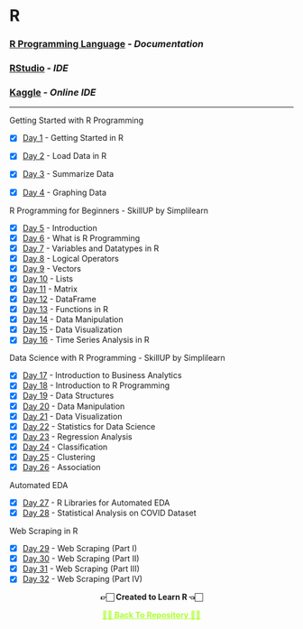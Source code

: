 # R 

### [R Programming Language](https://www.r-project.org/) - _Documentation_

### [RStudio](https://www.rstudio.com/) - _IDE_

### [Kaggle](https://www.kaggle.com/) - _Online IDE_

---

Getting Started with R Programming

- [x] [Day 1](https://www.kaggle.com/code/ameythakur20/day-1-getting-started-in-r) - Getting Started in R
- [x] [Day 2](https://www.kaggle.com/code/ameythakur20/day-2-load-data-into-r/notebook) - Load Data in R
- [x] [Day 3](https://www.kaggle.com/ameythakur20/day-3-summarize-data) - Summarize Data
- [x] [Day 4](https://www.kaggle.com/ameythakur20/day-4-graphing-data) - Graphing Data


R Programming for Beginners - SkillUP by Simplilearn

- [x] [Day 5](https://www.r-project.org/about.html) - Introduction
- [x] [Day 6](https://www.w3schools.com/r/r_intro.asp) - What is R Programming
- [x] [Day 7](https://www.kaggle.com/code/megasatish/variables-and-datatype-in-r) - Variables and Datatypes in R
- [x] [Day 8](https://www.kaggle.com/code/megasatish/variables-and-datatype-in-r) - Logical Operators
- [x] [Day 9](https://www.kaggle.com/code/megasatish/vectors-lists-matrix-in-r) - Vectors
- [x] [Day 10](https://www.kaggle.com/code/megasatish/vectors-lists-matrix-in-r) - Lists
- [x] [Day 11](https://www.kaggle.com/code/megasatish/vectors-lists-matrix-in-r) - Matrix
- [x] [Day 12](https://www.kaggle.com/code/megasatish/dataframes-data-visualization) - DataFrame
- [x] [Day 13](https://www.kaggle.com/code/megasatish/functions-in-r) - Functions in R
- [x] [Day 14](https://www.kaggle.com/code/megasatish/data-manipulation-in-r) - Data Manipulation
- [x] [Day 15](https://www.kaggle.com/code/megasatish/data-visualization) - Data Visualization
- [x] [Day 16](https://www.kaggle.com/code/megasatish/time-series-analysis-in-r) - Time Series Analysis in R

Data Science with R Programming - SkillUP by Simplilearn

- [x] [Day 17](https://www.coursicle.com/umn/courses/MSBA/6130/) - Introduction to Business Analytics
- [x] [Day 18](https://www.r-project.org/about.html) - Introduction to R Programming
- [x] [Day 19](https://www.kaggle.com/code/megasatish/vectors-lists-matrix-in-r) - Data Structures
- [x] [Day 20](https://www.kaggle.com/code/megasatish/data-manipulation-in-r) - Data Manipulation
- [x] [Day 21](https://www.kaggle.com/code/ameythakur20/data-visualization-in-r) - Data Visualization
- [x] [Day 22](https://towardsdatascience.com/fundamentals-of-statistics-for-data-scientists-and-data-analysts-69d93a05aae7) - Statistics for Data Science 
- [x] [Day 23](https://www.kaggle.com/code/megasatish/regression-analysis) - Regression Analysis
- [x] [Day 24](https://www.kaggle.com/code/megasatish/classification) - Classification
- [x] [Day 25](https://www.statmethods.net/advstats/cluster.html) - Clustering
- [x] [Day 26](https://www.kaggle.com/code/megasatish/association) - Association

Automated EDA 

- [x] [Day 27](https://www.kaggle.com/code/ameythakur20/r-libraries-for-automated-eda) - R Libraries for Automated EDA
- [x] [Day 28](https://www.kaggle.com/code/ameythakur20/statistical-analysis-on-covid19-dataset) - Statistical Analysis on COVID Dataset

Web Scraping in R

- [x] [Day 29](https://www.kaggle.com/code/ameythakur20/web-scraping-in-r-part-i) - Web Scraping (Part I) 
- [x] [Day 30](https://www.kaggle.com/code/ameythakur20/web-scrapping-in-r-part-ii) - Web Scraping (Part II)
- [x] [Day 31](https://www.kaggle.com/code/ameythakur20/web-scraping-in-r-part-iii) - Web Scraping (Part III)
- [x] [Day 32](https://www.kaggle.com/code/ameythakur20/web-scraping-in-r-part-iv) - Web Scraping (Part IV)

<p align="center"> <b> 👉🏻 Created to Learn R 👈🏻 <b> </p>
 
<p align="center"><a href='https://github.com/msatmod/R', style='color: greenyellow;'> ✌🏻 Back To Repository ✌🏻</p>
